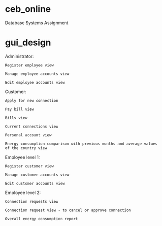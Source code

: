 # ceb_online
Database Systems Assignment

# gui_design

Administrator:

	Register employee view

	Manage employee accounts view

	Edit employee accounts view


Customer:

	Apply for new connection

	Pay bill view

	Bills view

	Current connections view

	Personal account view

	Energy consumption comparison with previous months and average values of the country view


Employee level 1:

	Register customer view

	Manage customer accounts view

	Edit customer accounts view


Employee level 2:

	Connection requests view

	Connection request view - to cancel or approve connection

	Overall energy consumption report

